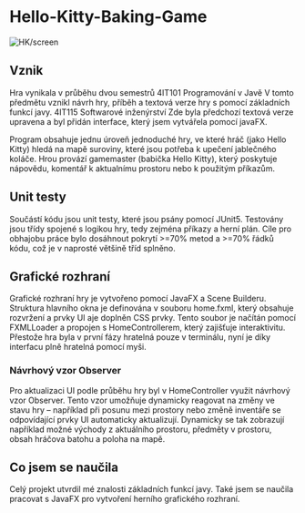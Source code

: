 # Hello-Kitty-Baking-Game

![HK/screen](https://adela-domokosova.github.io/pictures/HK-screen1.png)

## Vznik
Hra vynikala v průběhu dvou semestrů
4IT101	Programování v Javě
V tomto předmětu vznikl návrh hry, příběh a textová verze hry s pomocí základních funkcí javy.
4IT115	Softwarové inženýrství
Zde byla předchozí textová verze upravena a byl přidán interface, který jsem vytvářela pomocí javaFX.


Program obsahuje jednu úroveň jednoduché hry, ve které hráč (jako Hello Kitty) hledá na mapě suroviny, které jsou potřeba k upečení jablečného koláče. Hrou provází gamemaster (babička Hello Kitty), který poskytuje nápovědu, komentář k aktualnímu prostoru nebo k použitým příkazům.



## Unit testy
Součástí kódu jsou unit testy, které jsou psány pomocí JUnit5. Testovány jsou třídy spojené s logikou hry, tedy zejména příkazy a herní plán.
Cíle pro obhajobu práce bylo dosáhnout pokrytí >=70% metod a >=70% řádků kódu, což je v naprosté většině tříd splněno. 


## Grafické rozhraní
Grafické rozhraní hry je vytvořeno pomocí JavaFX a Scene Builderu. Struktura hlavního okna je definována v souboru home.fxml, který obsahuje rozvržení a prvky UI aje doplněn CSS prvky. Tento soubor je načítán pomocí FXMLLoader a propojen s HomeControllerem, který zajišťuje interaktivitu. Přestože hra byla v první fázy hratelná pouze v terminálu, nyní je díky interfacu plně hratelná pomocí myši.

### Návrhový vzor Observer
Pro aktualizaci UI podle průběhu hry byl v HomeController využit návrhový vzor Observer. Tento vzor umožňuje dynamicky reagovat na změny ve stavu hry – například při posunu mezi prostory nebo změně inventáře se odpovídající prvky UI automaticky aktualizují. Dynamicky se tak zobrazují například možné východy z aktuálního prostoru, předměty v prostoru, obsah hráčova batohu a poloha na mapě.



## Co jsem se naučila
Celý projekt utvrdil mé znalosti základních funkcí javy. Také jsem se naučila pracovat s JavaFX pro vytvoření herního grafického rozhraní.
